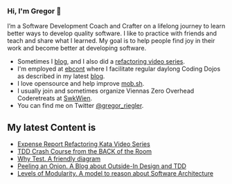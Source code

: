 ### Hi, I'm Gregor 👋

I’m a Software Development Coach and Crafter on a lifelong journey to learn better ways to develop quality software. I like to practice with friends and teach and share what I learned. My goal is to help people find joy in their work and become better at developing software.

- Sometimes I [blog](https://gregorriegler.com/blog), and I also did a [refactoring video series](https://www.youtube.com/channel/UCsWg_i6X4KMhjD2CRqCJLdg).
- I'm employed at [ebcont](https://www.ebcont.com/) where I facilitate regular daylong Coding Dojos as described in my latest [blog](https://gregorriegler.com/2022/01/07/running-a-company-coding-dojo.html).
- I love opensource and help improve [mob.sh](https://github.com/remotemobprogramming/mob). 
- I usually join and sometimes organize Viennas Zero Overhead Coderetreats at [SwkWien](https://www.softwerkskammer.org/groups/wien).
- You can find me on Twitter [@gregor_riegler](https://twitter.com/gregor_riegler).



## My latest Content is

- [Expense Report Refactoring Kata Video Series](https://www.youtube.com/watch?v=DS_940tXMXQ&list=PLITEvpe_3xfdicT0Yobk_xtSTfrCElQes)
- [TDD Crash Course from the BACK of the Room](https://gregorriegler.com/2021/07/02/tdd-crash-course-from-the-back-of-the-room.html)
- [Why Test. A friendly diagram](https://gregorriegler.com/2021/05/20/why-test.html)
- [Peeling an Onion. A Blog about Outside-In Design and TDD](https://gregorriegler.com/2020/11/30/peeling-an-onion.html)
- [Levels of Modularity. A model to reason about Software Architecture](https://gregorriegler.com/2020/08/08/levels-of-modularity.html)
